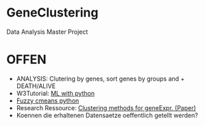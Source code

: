 # GeneClustering
Data Analysis Master Project

# OFFEN

- ANALYSIS: Clutering by genes, sort genes by groups and + DEATH/ALIVE
- W3Tutorial: [ML with python](https://www.w3schools.com/python/python_ml_hierarchial_clustering.asp#:~:text=Hierarchical%20clustering%20is%20an%20unsupervised,need%20a%20%22target%22%20variable.)
- [Fuzzy cmeans python](https://pythonhosted.org/scikit-fuzzy/auto_examples/plot_cmeans.html)
- Research Ressource: [Clustering methods for geneExpr. (Paper)](https://www.ncbi.nlm.nih.gov/pmc/articles/PMC5135122/#:~:text=The%20clustering%20of%20gene%20expression,data%2C%20and%20understanding%20gene%20regulation.)
- Koennen die erhaltenen Datensaetze oeffentlich getellt werden?
